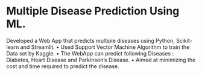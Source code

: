 # Multiple Disease Prediction Using ML.

Developed a Web App that predicts multiple diseases using Python, Scikit-learn and Streamlit.
• Used Support Vector Machine Algorithm to train the Data set by Kaggle.
• The WebApp can predict following Diseases : Diabetes, Heart Disease and Parkinson’s Disease.
• Aimed at minimizing the cost and time required to predict the disease.
